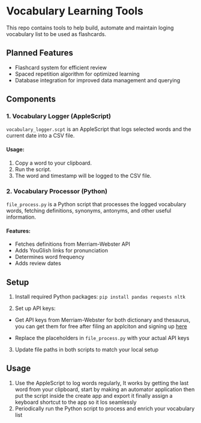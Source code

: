 # Vocabulary Learning Tools

This repo contains tools to help build, automate and maintain loging vocabulary list to be used as flashcards.

## Planned Features

- Flashcard system for efficient review
- Spaced repetition algorithm for optimized learning
- Database integration for improved data management and querying

## Components

### 1. Vocabulary Logger (AppleScript)

`vocabulary_logger.scpt` is an AppleScript that logs selected words and the current date into a CSV file.

#### Usage:
1. Copy a word to your clipboard.
2. Run the script.
3. The word and timestamp will be logged to the CSV file.

### 2. Vocabulary Processor (Python)

`file_process.py` is a Python script that processes the logged vocabulary words, fetching definitions, synonyms, antonyms, and other useful information.

#### Features:
- Fetches definitions from Merriam-Webster API
- Adds YouGlish links for pronunciation
- Determines word frequency
- Adds review dates

## Setup

1. Install required Python packages:
```pip install pandas requests nltk```

2. Set up API keys:
- Get API keys from Merriam-Webster for both dictionary and thesaurus, you can get them for free after filing an applciton and signing up [here](https://dictionaryapi.com/)

- Replace the placeholders in `file_process.py` with your actual API keys

3. Update file paths in both scripts to match your local setup

## Usage

1. Use the AppleScript to log words regularly, It works by getting the last word from your clipboard, start by making an automator application then put the script inside the create app and export it finally assign a keyboard shortcut to the app so it los seamlessly 
2. Periodically run the Python script to process and enrich your vocabulary list

